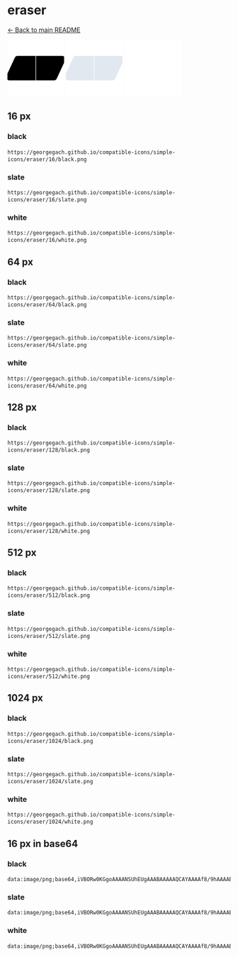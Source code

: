 # eraser

[← Back to main README](../../README.md)


<img src="./128/black.png" width="128" alt="eraser black icon" />
<img src="./128/slate.png" width="128" alt="eraser slate icon" />
<img src="./128/white.png" width="128" alt="eraser white icon" />

## 16 px

### black
```
https://georgegach.github.io/compatible-icons/simple-icons/eraser/16/black.png
```

### slate
```
https://georgegach.github.io/compatible-icons/simple-icons/eraser/16/slate.png
```

### white
```
https://georgegach.github.io/compatible-icons/simple-icons/eraser/16/white.png
```

## 64 px

### black
```
https://georgegach.github.io/compatible-icons/simple-icons/eraser/64/black.png
```

### slate
```
https://georgegach.github.io/compatible-icons/simple-icons/eraser/64/slate.png
```

### white
```
https://georgegach.github.io/compatible-icons/simple-icons/eraser/64/white.png
```

## 128 px

### black
```
https://georgegach.github.io/compatible-icons/simple-icons/eraser/128/black.png
```

### slate
```
https://georgegach.github.io/compatible-icons/simple-icons/eraser/128/slate.png
```

### white
```
https://georgegach.github.io/compatible-icons/simple-icons/eraser/128/white.png
```

## 512 px

### black
```
https://georgegach.github.io/compatible-icons/simple-icons/eraser/512/black.png
```

### slate
```
https://georgegach.github.io/compatible-icons/simple-icons/eraser/512/slate.png
```

### white
```
https://georgegach.github.io/compatible-icons/simple-icons/eraser/512/white.png
```

## 1024 px

### black
```
https://georgegach.github.io/compatible-icons/simple-icons/eraser/1024/black.png
```

### slate
```
https://georgegach.github.io/compatible-icons/simple-icons/eraser/1024/slate.png
```

### white
```
https://georgegach.github.io/compatible-icons/simple-icons/eraser/1024/white.png
```

## 16 px in base64

### black
```
data:image/png;base64,iVBORw0KGgoAAAANSUhEUgAAABAAAAAQCAYAAAAf8/9hAAAABmJLR0QA/wD/AP+gvaeTAAAAk0lEQVQ4je3RwQnCQBQE0GdIAeJBvVuD2IIFWJE3O7ATe0gNetFLQBAvuQiSHLIBWbIGchQHhv3s378zO8sfk496h3XUf4Z1mph/dMUKJeqI18B4v2OVhwsOWPQovAZecM8wx2bgYB9qnOCId8LiObCvd8MywxbZCAeFNjdVQuFbiKU2eDn2mCVUUt9Y4DLC9U+iAeCYNfYGzGQNAAAAAElFTkSuQmCC
```

### slate
```
data:image/png;base64,iVBORw0KGgoAAAANSUhEUgAAABAAAAAQCAYAAAAf8/9hAAAABmJLR0QA/wD/AP+gvaeTAAAAuklEQVQ4je2RPQrCYBBE3375SKUgggkIFuIZxCt4AM9ibzpP5AlscgZt/IFEQQIBCyFZiyCYGANpxa0WZt7swMJ/5LWcLuki02xaUtUkhSvv1dI5NwE4xMkEZQv45QA9FgEyqr+vdwugsJYqXICPpvqqcjW7KPUk11mT8RsvsDEuWSBihu1xzpljV1ZhDmpaBxjCsdeJrKCDt2dUrqgLgHzoMbAEsKoSYOjXJzi1bzQ44cjv7lu3/tF5Am3ANX1pDDh/AAAAAElFTkSuQmCC
```

### white
```
data:image/png;base64,iVBORw0KGgoAAAANSUhEUgAAABAAAAAQCAYAAAAf8/9hAAAABmJLR0QA/wD/AP+gvaeTAAAAmklEQVQ4je2RvQkCQRCFv1mWi0XwJ7cGsQULsBYLMLMDO7GHq8FLzuREEBMTQZ7JXuLteGIofjDMMvNm5y0Lf6w9SFoB85f+NeWBM39ph2eSGnWpU3jcYrppC0wyG+49LzgHSWNg0SPMIWCPpJ2kh2PxkCLHUdI0AEsgfOGgNLMmAqM3osKpn4A1QAQ2wNARet9Ymln1odOf5wnME4xdUedJXgAAAABJRU5ErkJggg==
```

